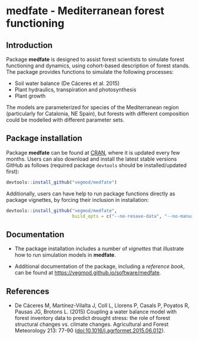 medfate - Mediterranean forest functioning
================

## Introduction

Package **medfate** is designed to assist forest scientists to simulate
forest functioning and dynamics, using cohort-based description of
forest stands. The package provides functions to simulate the following
processes:

  - Soil water balance (De Cáceres et al. 2015)
  - Plant hydraulics, transpiration and photosynthesis
  - Plant growth

The models are parameterized for species of the Mediterranean region
(particularly for Catalonia, NE Spain), but forests with different
composition could be modelled with different parameter sets.

## Package installation

Package **medfate** can be found at
[CRAN](https://CRAN.R-project.org/package=medfate), where it is updated
every few months. Users can also download and install the latest stable
versions GitHub as follows (required package `devtools` should be
installed/updated first):

``` r
devtools::install_github("vegmod/medfate")
```

Additionally, users can have help to run package functions directly as
package vignettes, by forcing their inclusion in installation:

``` r
devtools::install_github("vegmod/medfate", 
                         build_opts = c("--no-resave-data", "--no-manual"))
```

## Documentation

  - The package installation includes a number of *vignettes* that
    illustrate how to run simulation models in **medfate**.

  - Additional documentation of the package, including a *reference
    book*, can be found at <https://vegmod.github.io/software/medfate>.

## References

  - De Cáceres M, Martínez-Vilalta J, Coll L, Llorens P, Casals P,
    Poyatos R, Pausas JG, Brotons L. (2015) Coupling a water balance
    model with forest inventory data to predict drought stress: the role
    of forest structural changes vs. climate changes. Agricultural and
    Forest Meteorology 213: 77-90
    (<doi:10.1016/j.agrformet.2015.06.012>).
